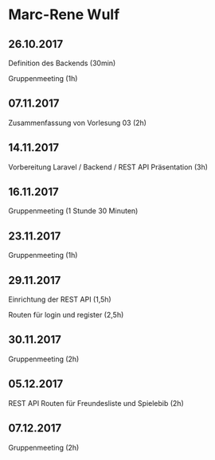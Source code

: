 # Marc-Rene Wulf
## 26.10.2017

Definition des Backends (30min)

Gruppenmeeting (1h)

## 07.11.2017
Zusammenfassung von Vorlesung 03 (2h)


## 14.11.2017

Vorbereitung Laravel / Backend / REST API Präsentation (3h)

## 16.11.2017

Gruppenmeeting (1 Stunde 30 Minuten)


## 23.11.2017

Gruppenmeeting (1h)

## 29.11.2017

Einrichtung der REST API (1,5h)

Routen für login und register (2,5h)


## 30.11.2017

Gruppenmeeting (2h)


## 05.12.2017

REST API
Routen für Freundesliste und Spielebib (2h)


## 07.12.2017

Gruppenmeeting (2h)
